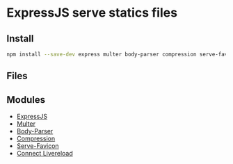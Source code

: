 # ExpressJS serve statics files

## Install

```bash
npm install --save-dev express multer body-parser compression serve-favicon connect-livereload
```

## Files

## Modules

- [ExpressJS](http://expressjs.com)
- [Multer](https://www.npmjs.com/package/multer)
- [Body-Parser](https://www.npmjs.com/package/body-parser)
- [Compression](https://www.npmjs.com/package/compression)
- [Serve-Favicon](https://www.npmjs.com/package/serve-favicon)
- [Connect Livereload](https://www.npmjs.com/package/connect-livereload)
